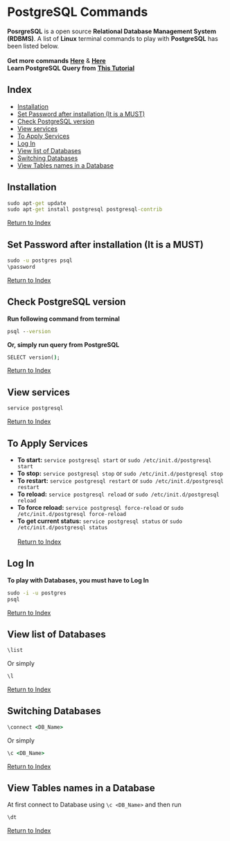 # PostgreSQL Commands
**PosrgreSQL** is a open source **Relational Database Management System (RDBMS)**. A list of **Linux** terminal commands to play with **PostgreSQL** has been listed below. <br><br>
**Get more commands** [**Here**](https://gist.github.com/Kartones/dd3ff5ec5ea238d4c546) & [**Here**](https://www.postgresql.org/docs/9.1/static/sql-commands.html) <br>
**Learn PostgreSQL Query from** [**This Tutorial**](http://www.postgresqltutorial.com/) <br>




## Index
- [Installation](#installation) <br>
- [Set Password after installation (It is a MUST)](#set-password-after-installation-it-is-a-must) <br>
- [Check PostgreSQL version](#check-postgresql-version) <br>
- [View services](#view-services) <br>
- [To Apply Services](#to-apply-services) <br>
- [Log In](#log-in) <br>
- [View list of Databases](#view-list-of-databases) <br>
- [Switching Databases](#switching-databases) <br>
- [View Tables names in a Database](#view-tables-names-in-a-database) <br>




## Installation
```cmd
sudo apt-get update
sudo apt-get install postgresql postgresql-contrib
```
[Return to Index](#index)



## Set Password after installation (It is a MUST)
```cmd
sudo -u postgres psql
\password
```
[Return to Index](#index)



## Check PostgreSQL version
**Run following command from terminal**
```cmd
psql --version
```
**Or, simply run query from PostgreSQL**
```cmd
SELECT version();
```
[Return to Index](#index)




## View services
```cmd
service postgresql
```
[Return to Index](#index)



## To Apply Services
- **To start:** `service postgresql start` or `sudo /etc/init.d/postgresql start` <br>
- **To stop:** `service postgresql stop` or `sudo /etc/init.d/postgresql stop` <br>
- **To restart:** `service postgresql restart` or `sudo /etc/init.d/postgresql restart` <br>
- **To reload:** `service postgresql reload` or `sudo /etc/init.d/postgresql reload` <br>
- **To force reload:** `service postgresql force-reload` or `sudo /etc/init.d/postgresql force-reload` <br>
- **To get current status:** `service postgresql status` or `sudo /etc/init.d/postgresql status` <br><br>
[Return to Index](#index)



## Log In
**To play with Databases, you must have to Log In** <br>
```cmd
sudo -i -u postgres
psql
```
[Return to Index](#index)



## View list of Databases
```cmd
\list
```
Or simply
```cmd
\l
```
[Return to Index](#index)



## Switching Databases
```cmd
\connect <DB_Name>
```
Or simply
```cmd
\c <DB_Name>
```
[Return to Index](#index)



## View Tables names in a Database
At first connect to Database using `\c <DB_Name>` and then run
```cmd
\dt
```
[Return to Index](#index)









